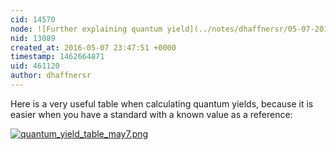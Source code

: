 ```yaml
---
cid: 14570
node: ![Further explaining quantum yield](../notes/dhaffnersr/05-07-2016/further-explaining-quantum-yield)
nid: 13089
created_at: 2016-05-07 23:47:51 +0000
timestamp: 1462664871
uid: 461120
author: dhaffnersr
---
```


Here is a very useful table when calculating quantum yields, because it is easier when you have a standard with a known value as a reference:


[![quantum_yield_table_may7.png](//i.publiclab.org/system/images/photos/000/016/000/large/quantum_yield_table_may7.png)](//i.publiclab.org/system/images/photos/000/016/000/original/quantum_yield_table_may7.png)

